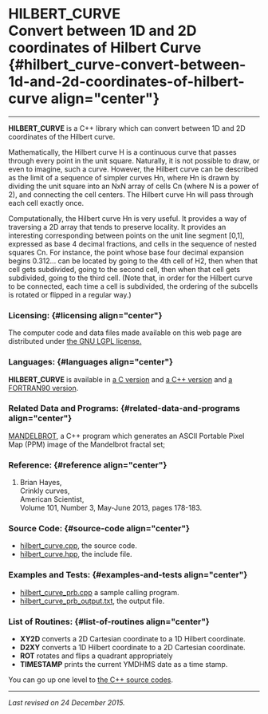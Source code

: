 HILBERT\_CURVE\
Convert between 1D and 2D coordinates of Hilbert Curve {#hilbert_curve-convert-between-1d-and-2d-coordinates-of-hilbert-curve align="center"}
======================================================

------------------------------------------------------------------------

**HILBERT\_CURVE** is a C++ library which can convert between 1D and 2D
coordinates of the Hilbert curve.

Mathematically, the Hilbert curve H is a continuous curve that passes
through every point in the unit square. Naturally, it is not possible to
draw, or even to imagine, such a curve. However, the Hilbert curve can
be described as the limit of a sequence of simpler curves Hn, where Hn
is drawn by dividing the unit square into an NxN array of cells Cn
(where N is a power of 2), and connecting the cell centers. The Hilbert
curve Hn will pass through each cell exactly once.

Computationally, the Hilbert curve Hn is very useful. It provides a way
of traversing a 2D array that tends to preserve locality. It provides an
interesting corresponding between points on the unit line segment
\[0,1\], expressed as base 4 decimal fractions, and cells in the
sequence of nested squares Cn. For instance, the point whose base four
decimal expansion begins 0.312... can be located by going to the 4th
cell of H2, then when that cell gets subdivided, going to the second
cell, then when that cell gets subdivided, going to the third cell.
(Note that, in order for the Hilbert curve to be connected, each time a
cell is subdivided, the ordering of the subcells is rotated or flipped
in a regular way.)

### Licensing: {#licensing align="center"}

The computer code and data files made available on this web page are
distributed under [the GNU LGPL license.](../../txt/gnu_lgpl.txt)

### Languages: {#languages align="center"}

**HILBERT\_CURVE** is available in [a C
version](../../c_src/hilbert_curve/hilbert_curve.html) and [a C++
version](../../cpp_src/hilbert_curve/hilbert_curve.html) and [a
FORTRAN90 version](../../f_src/hilbert_curve/hilbert_curve.html).

### Related Data and Programs: {#related-data-and-programs align="center"}

[MANDELBROT](../../cpp_src/mandelbrot/mandelbrot.html), a C++ program
which generates an ASCII Portable Pixel Map (PPM) image of the
Mandelbrot fractal set;

### Reference: {#reference align="center"}

1.  Brian Hayes,\
    Crinkly curves,\
    American Scientist,\
    Volume 101, Number 3, May-June 2013, pages 178-183.

### Source Code: {#source-code align="center"}

-   [hilbert\_curve.cpp](hilbert_curve.cpp), the source code.
-   [hilbert\_curve.hpp](hilbert_curve.hpp), the include file.

### Examples and Tests: {#examples-and-tests align="center"}

-   [hilbert\_curve\_prb.cpp](hilbert_curve_prb.cpp) a sample calling
    program.
-   [hilbert\_curve\_prb\_output.txt](hilbert_curve_prb_output.txt), the
    output file.

### List of Routines: {#list-of-routines align="center"}

-   **XY2D** converts a 2D Cartesian coordinate to a 1D Hilbert
    coordinate.
-   **D2XY** converts a 1D Hilbert coordinate to a 2D Cartesian
    coordinate.
-   **ROT** rotates and flips a quadrant appropriately
-   **TIMESTAMP** prints the current YMDHMS date as a time stamp.

You can go up one level to [the C++ source codes](../cpp_src.html).

------------------------------------------------------------------------

*Last revised on 24 December 2015.*
